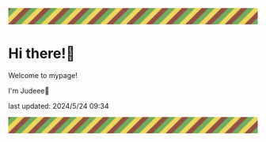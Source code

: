 <!-- Header image -->
<img src="./pokemon/pokemon_25.png" width="1000">

# Hi there!👋

Welcome to mypage!

I'm Judeee🐷

last updated: 2024/5/24 09:34

<!-- Footer image -->
<img src="./pokemon/pokemon_25.png" width="1000">
